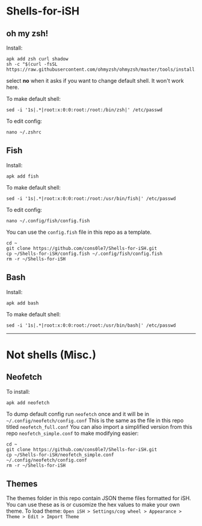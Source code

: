 # Shells-for-iSH 

## oh my zsh! 
Install:
```
apk add zsh curl shadow
sh -c "$(curl -fsSL https://raw.githubusercontent.com/ohmyzsh/ohmyzsh/master/tools/install.sh)"

```
select **no** when it asks if you want to change default shell. It won't work here. 

To make default shell: 
```
sed -i '1s|.*|root:x:0:0:root:/root:/bin/zsh|' /etc/passwd
```
To edit config: 
```
nano ~/.zshrc
``` 

## Fish 
Install: 
```
apk add fish
```
To make default shell: 
```
sed -i '1s|.*|root:x:0:0:root:/root:/usr/bin/fish|' /etc/passwd
```
To edit config: 
```
nano ~/.config/fish/config.fish
```
You can use the `config.fish` file in this repo as a template. 
```
cd ~ 
git clone https://github.com/cons0le7/Shells-for-iSH.git
cp ~/Shells-for-iSH/config.fish ~/.config/fish/config.fish
rm -r ~/Shells-for-iSH 
```

## Bash 
Install: 
```
apk add bash
```
To make default shell: 
```
sed -i '1s|.*|root:x:0:0:root:/root:/usr/bin/bash|' /etc/passwd
```
___
# Not shells (Misc.)

## Neofetch 
To install: 
```
apk add neofetch
```
To dump default config run `neofetch` once and it will be in `~/.config/neofetch/config.conf` 
This is the same as the file in this repo titled `neofetch_full.conf` 
You can also import a simplified version from this repo `neofetch_simple.conf` to make modifying easier: 
```
cd ~ 
git clone https://github.com/cons0le7/Shells-for-iSH.git
cp ~/Shells-for-iSH/neofetch_simple.conf ~/.config/neofetch/config.conf
rm -r ~/Shells-for-iSH 
```

## Themes 
The themes folder in this repo contain JSON theme files formatted for iSH. You can use these as is or cusomize the hex values to make your own theme. To load theme: `Open iSH > Settings/cog wheel > Appearance > Theme > Edit > Import Theme `
